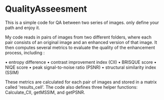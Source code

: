 # QualityAsseesment
This is a simple code for QA between two series of images. only define your path and enjoy it. 

My code reads in pairs of images from two different folders, where each pair consists of an original image and an enhanced version of that image. It then computes several metrics to evaluate the quality of the enhancement process, including :

•	entropy difference
•	contrast improvement index (CII)
•	BRISQUE score
•	NIQE score
•	peak signal-to-noise ratio (PSNR)
•	structural similarity index (SSIM)

These metrics are calculated for each pair of images and stored in a matrix called 'results_cell'. The code also defines three helper functions: Calculate_CII, getMSSIM, and getPSNR.

